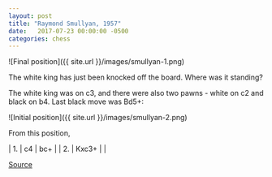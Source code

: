 ```yaml
---
layout: post
title: "Raymond Smullyan, 1957"
date:   2017-07-23 00:00:00 -0500
categories: chess
---
```


![Final position]({{ site.url }}/images/smullyan-1.png)

The white king has just been knocked off the board. Where was it standing?

<!--more-->

The white king was on c3, and there were also two pawns - white on c2 and black on b4. Last black move was Bd5+:

![Initial position]({{ site.url }}/images/smullyan-2.png)

From this position,

| 1. | c4    | bc+ |
| 2. | Kxc3+ |     |
    
[Source](http://www.futilitycloset.com/2010/05/06/the-absent-king/)
